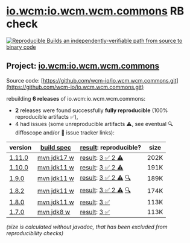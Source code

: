 [io.wcm:io.wcm.wcm.commons](https://central.sonatype.com/artifact/io.wcm/io.wcm.wcm.commons/versions) RB check
=======

[![Reproducible Builds](https://reproducible-builds.org/images/logos/rb.svg) an independently-verifiable path from source to binary code](https://reproducible-builds.org/)

## Project: [io.wcm:io.wcm.wcm.commons](https://central.sonatype.com/artifact/io.wcm/io.wcm.wcm.commons/versions)

Source code: [https://github.com/wcm-io/io.wcm.wcm.commons.git](https://github.com/wcm-io/io.wcm.wcm.commons.git)

rebuilding **6 releases** of io.wcm:io.wcm.wcm.commons:
- **2** releases were found successfully **fully reproducible** (100% reproducible artifacts :white_check_mark:),
- 4 had issues (some unreproducible artifacts :warning:, see eventual :mag: diffoscope and/or :memo: issue tracker links):

| version | [build spec](/BUILDSPEC.md) | [result](https://reproducible-builds.org/docs/jvm/): reproducible? | size |
| -- | --------- | ------ | -- |
| [1.11.0](https://central.sonatype.com/artifact/io.wcm/io.wcm.wcm.commons/1.11.0/pom) | [mvn jdk17 w](wcm-commons-1.11.0.buildspec) | [result](io.wcm.wcm.commons-1.11.0.buildinfo): [3 :white_check_mark:  2 :warning:](io.wcm.wcm.commons-1.11.0.buildcompare) | 202K |
| [1.10.0](https://central.sonatype.com/artifact/io.wcm/io.wcm.wcm.commons/1.10.0/pom) | [mvn jdk11 w](wcm-commons-1.10.0.buildspec) | [result](io.wcm.wcm.commons-1.10.0.buildinfo): [3 :white_check_mark:  2 :warning:](io.wcm.wcm.commons-1.10.0.buildcompare) | 191K |
| [1.9.0](https://central.sonatype.com/artifact/io.wcm/io.wcm.wcm.commons/1.9.0/pom) | [mvn jdk11 w](wcm-commons-1.9.0.buildspec) | [result](io.wcm.wcm.commons-1.9.0.buildinfo): [3 :white_check_mark:  2 :warning:](io.wcm.wcm.commons-1.9.0.buildcompare) [:mag:](io.wcm.wcm.commons-1.9.0.diffoscope) | 189K |
| [1.8.2](https://central.sonatype.com/artifact/io.wcm/io.wcm.wcm.commons/1.8.2/pom) | [mvn jdk11 w](wcm-commons-1.8.2.buildspec) | [result](io.wcm.wcm.commons-1.8.2.buildinfo): [3 :white_check_mark:  2 :warning:](io.wcm.wcm.commons-1.8.2.buildcompare) [:mag:](io.wcm.wcm.commons-1.8.2.diffoscope) | 174K |
| [1.8.0](https://central.sonatype.com/artifact/io.wcm/io.wcm.wcm.commons/1.8.0/pom) | [mvn jdk11 w](wcm-commons-1.8.0.buildspec) | [result](io.wcm.wcm.commons-1.8.0.buildinfo): [3 :white_check_mark: ](io.wcm.wcm.commons-1.8.0.buildcompare) | 113K |
| [1.7.0](https://central.sonatype.com/artifact/io.wcm/io.wcm.wcm.commons/1.7.0/pom) | [mvn jdk8 w](wcm-commons-1.7.0.buildspec) | [result](io.wcm.wcm.commons-1.7.0.buildinfo): [3 :white_check_mark: ](io.wcm.wcm.commons-1.7.0.buildcompare) | 113K |

<i>(size is calculated without javadoc, that has been excluded from reproducibility checks)</i>

